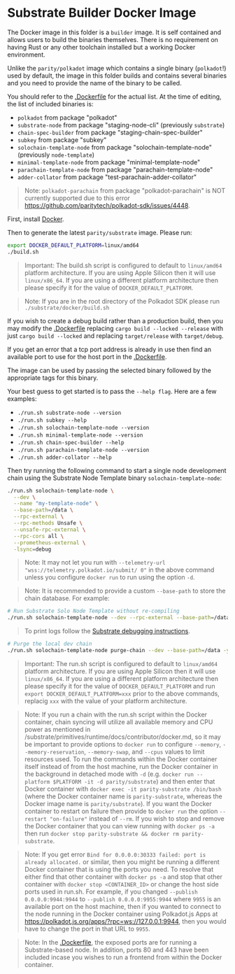 # Substrate Builder Docker Image

The Docker image in this folder is a `builder` image. It is self contained and allows users to build the binaries
themselves. There is no requirement on having Rust or any other toolchain installed but a working Docker environment.

Unlike the `parity/polkadot` image which contains a single binary (`polkadot`!) used by default, the image in this
folder builds and contains several binaries and you need to provide the name of the binary to be called.

You should refer to the [.Dockerfile](./substrate_builder.Dockerfile) for the actual list. At the time of editing, the list of included binaries is:

- `polkadot` from package "polkadot"
- `substrate-node` from package "staging-node-cli" (previously `substrate`)
- `chain-spec-builder` from package "staging-chain-spec-builder"
- `subkey` from package "subkey"
- `solochain-template-node` from package "solochain-template-node" (previously `node-template`)
- `minimal-template-node` from package "minimal-template-node"
- `parachain-template-node` from package "parachain-template-node"
- `adder-collator` from package "test-parachain-adder-collator"

> Note: `polkadot-parachain` from package "polkadot-parachain" is NOT currently supported due to this error https://github.com/paritytech/polkadot-sdk/issues/4448.

First, install [Docker](https://docs.docker.com/get-docker/).

Then to generate the latest `parity/substrate` image. Please run:
```sh
export DOCKER_DEFAULT_PLATFORM=linux/amd64
./build.sh
```

> Important: The build.sh script is configured to default to `linux/amd64` platform architecture. If you are using Apple Silicon then it will use `linux/x86_64`. If you are using a different platform architecture then please specify it for the value of `DOCKER_DEFAULT_PLATFORM`.

> Note: If you are in the root directory of the Polkadot SDK please run `./substrate/docker/build.sh`

If you wish to create a debug build rather than a production build, then you may modify the
[.Dockerfile](./substrate_builder.Dockerfile) replacing `cargo build --locked --release` with just
`cargo build --locked` and replacing `target/release` with `target/debug`.

If you get an error that a tcp port address is already in use then find an available port to use for the host port in the [.Dockerfile](./substrate_builder.Dockerfile).

The image can be used by passing the selected binary followed by the appropriate tags for this binary.

Your best guess to get started is to pass the `--help flag`. Here are a few examples:

- `./run.sh substrate-node --version`
- `./run.sh subkey --help`
- `./run.sh solochain-template-node --version`
- `./run.sh minimal-template-node --version`
- `./run.sh chain-spec-builder --help`
- `./run.sh parachain-template-node --version`
- `./run.sh adder-collator --help`

Then try running the following command to start a single node development chain using the Substrate Node Template binary
`solochain-template-node`:

```sh
./run.sh solochain-template-node \
  --dev \
  --name "my-template-node" \
  --base-path=/data \
  --rpc-external \
  --rpc-methods Unsafe \
  --unsafe-rpc-external \
  --rpc-cors all \
  --prometheus-external \
  -lsync=debug
```

> Note: It may not let you run with `--telemetry-url "wss://telemetry.polkadot.io/submit/ 0"` in the above command unless you configure `docker run` to run using the option `-d`.

> Note: It is recommended to provide a custom `--base-path` to store the chain database. For example:

```sh
# Run Substrate Solo Node Template without re-compiling
./run.sh solochain-template-node --dev --rpc-external --base-path=/data
```

> To print logs follow the [Substrate debugging instructions](https://docs.substrate.io/test/debug/).

```sh
# Purge the local dev chain
./run.sh solochain-template-node purge-chain --dev --base-path=/data -y
```

> Important: The run.sh script is configured to default to `linux/amd64` platform architecture. If you are using Apple Silicon then it will use `linux/x86_64`. If you are using a different platform architecture then please specify it for the value of `DOCKER_DEFAULT_PLATFORM` and run `export DOCKER_DEFAULT_PLATFORM=xxx` prior to the above commands, replacig `xxx` with the value of your platform architecture.

> Note: If you run a chain with the run.sh script within the Docker container, chain syncing will utilize all available memory and CPU power as mentioned in /substrate/primitives/runtime/docs/contributor/docker.md, so it may be important to provide options to `docker run` to configure `--memory`, `--memory-reservation`, `--memory-swap`, and `--cpus` values to limit resources used. To run the commands within the Docker container itself instead of from the host machine, run the Docker container in the background in detached mode with `-d` (e.g. `docker run --platform $PLATFORM -it -d parity/substrate`) and then enter that Docker container with `docker exec -it parity-substrate /bin/bash` (where the Docker container name is `parity-substrate`, whereas the Docker image name is `parity/substrate`). If you want the Docker container to restart on failure then provide to `docker run` the option `--restart "on-failure"` instead of `--rm`. If you wish to stop and remove the Docker container that you can view running with `docker ps -a` then run `docker stop parity-substrate && docker rm parity-substrate`.

> Note: If you get error `Bind for 0.0.0.0:30333 failed: port is already allocated.` or similar, then you might be running a different Docker container that is using the ports you need. To resolve that either find that other container with `docker ps -a` and stop that other container with `docker stop <CONTAINER_ID>` or change the host side ports used in run.sh. For example, if you changed `--publish 0.0.0.0:9944:9944` to `--publish 0.0.0.0:9955:9944` where `9955` is an available port on the host machine, then if you wanted to connect to the node running in the Docker container using Polkadot.js Apps at https://polkadot.js.org/apps/?rpc=ws://127.0.0.1:9944, then you would have to change the port in that URL to `9955`.

> Note: In the [.Dockerfile](./substrate_builder.Dockerfile), the exposed ports are for running a Substrate-based node. In addition, ports 80 and 443 have been included incase you wishes to run a frontend from within the Docker container.
